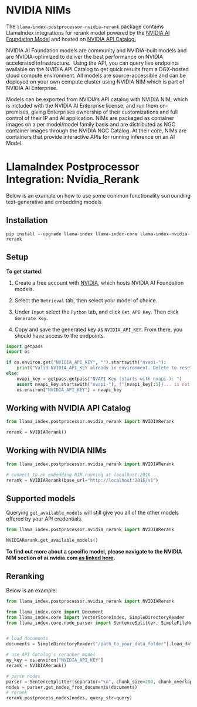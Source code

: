 # NVIDIA NIMs

The `llama-index-postprocessor-nvidia-rerank` package contains LlamaIndex integrations for rerank model powered by the [NVIDIA AI Foundation Model](https://www.nvidia.com/en-us/ai-data-science/foundation-models/) and hosted on [NVIDIA API Catalog.](https://build.nvidia.com/)

NVIDIA AI Foundation models are community and NVIDIA-built models and are NVIDIA-optimized to deliver the best performance on NVIDIA accelerated infrastructure.  Using the API, you can query live endpoints available on the NVIDIA API Catalog to get quick results from a DGX-hosted cloud compute environment. All models are source-accessible and can be deployed on your own compute cluster using NVIDIA NIM which is part of NVIDIA AI Enterprise.

Models can be exported from NVIDIA’s API catalog with NVIDIA NIM, which is included with the NVIDIA AI Enterprise license, and run them on-premises, giving Enterprises ownership of their customizations and full control of their IP and AI application. NIMs are packaged as container images on a per model/model family basis and are distributed as NGC container images through the NVIDIA NGC Catalog. At their core, NIMs are containers that provide interactive APIs for running inference on an AI Model.

# LlamaIndex Postprocessor Integration: Nvidia_Rerank

Below is an example on how to use some common functionality surrounding text-generative and embedding models

## Installation

```shell
pip install --upgrade llama-index llama-index-core llama-index-nvidia-rerank
```

## Setup

**To get started:**

1. Create a free account with [NVIDIA](https://build.nvidia.com/), which hosts NVIDIA AI Foundation models.

2. Select the `Retrieval` tab, then select your model of choice.

3. Under `Input` select the `Python` tab, and click `Get API Key`. Then click `Generate Key`.

4. Copy and save the generated key as `NVIDIA_API_KEY`. From there, you should have access to the endpoints.

```python
import getpass
import os

if os.environ.get("NVIDIA_API_KEY", "").startswith("nvapi-"):
    print("Valid NVIDIA_API_KEY already in environment. Delete to reset")
else:
    nvapi_key = getpass.getpass("NVAPI Key (starts with nvapi-): ")
    assert nvapi_key.startswith("nvapi-"), f"{nvapi_key[:5]}... is not a valid key"
    os.environ["NVIDIA_API_KEY"] = nvapi_key
```

## Working with NVIDIA API Catalog
```python
from llama_index.postprocessor.nvidia_rerank import NVIDIARerank

rerank = NVIDIARerank()
```

## Working with NVIDIA NIMs

```python
from llama_index.postprocessor.nvidia_rerank import NVIDIARerank

# connect to an embedding NIM running at localhost:2016
rerank = NVIDIARerank(base_url="http://localhost:2016/v1")
```

## Supported models

Querying `get_available_models` will still give you all of the other models offered by your API credentials.

```python
from llama_index.postprocessor.nvidia_rerank import NVIDIARerank

NVIDIARerank.get_available_models()
```

**To find out more about a specific model, please navigate to the NVIDIA NIM section of ai.nvidia.com [as linked here](https://docs.api.nvidia.com/nim/).**

## Reranking

Below is an example:

```python
from llama_index.postprocessor.nvidia_rerank import NVIDIARerank

from llama_index.core import Document
from llama_index.core import VectorStoreIndex, SimpleDirectoryReader
from llama_index.core.node_parser import SentenceSplitter, SimpleFileNodeParser


# load documents
documents = SimpleDirectoryReader("/path_to_your_data_folder").load_data()

# use API Catalog's reranker model
my_key = os.environ["NVIDIA_API_KEY"]
rerank = NVIDIARerank()

# parse nodes
parser = SentenceSplitter(separator="\n", chunk_size=200, chunk_overlap=0)
nodes = parser.get_nodes_from_documents(documents)
# rerank
rerank.postprocess_nodes(nodes, query_str=query)
```
